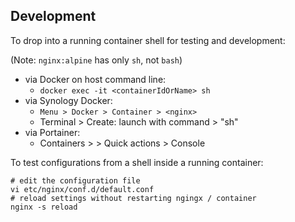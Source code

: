 ## Development

To drop into a running container shell for testing and development:

(Note: `nginx:alpine` has only `sh`, not `bash`)

-  via Docker on host command line:
   -  `docker exec -it <containerIdOrName> sh`
-  via Synology Docker:
   -  `Menu > Docker > Container > <nginx>`
   -  Terminal > Create: launch with command > "sh"
-  via Portainer:
   -  Containers > <nginx> > Quick actions > Console

To test configurations from a shell inside a running container:

    # edit the configuration file
    vi etc/nginx/conf.d/default.conf
    # reload settings without restarting ngingx / container
    nginx -s reload
